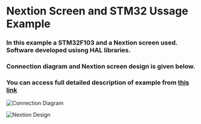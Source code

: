 # Nextion Screen and STM32 Ussage Example

### In this example a STM32F103 and a Nextion screen used. Software developed usisng HAL libraries. 

### Connection diagram and Nextion screen design is given below.

### You can access full detailed description of example from [this link](http://www.elektrobot.net/stm32-hal-kutuphaneleri-ile-nextion-ekran-kullanimi/)

![Connection Diagram](/images/f103_conn_bb3.png)

![Nextion Design](/images/nex_design.png)